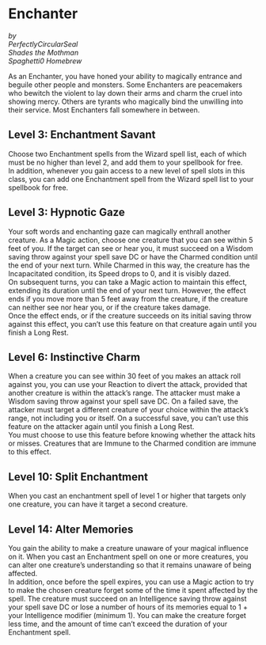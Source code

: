 # Enchanter

*by*  
*PerfectlyCircularSeal*  
*Shades the Mothman*  
*Spaghetti0 Homebrew*  

As an Enchanter, you have honed your ability to magically entrance and beguile other people and monsters. Some Enchanters are peacemakers who bewitch the violent to lay down their arms and charm the cruel into showing mercy. Others are tyrants who magically bind the unwilling into their service. Most Enchanters fall somewhere in between.

## Level 3: Enchantment Savant
Choose two Enchantment spells from the Wizard spell list, each of which must be no higher than level 2, and add them to your spellbook for free.  
In addition, whenever you gain access to a new level of spell slots in this class, you can add one Enchantment spell from the Wizard spell list to your spellbook for free.

## Level 3: Hypnotic Gaze
Your soft words and enchanting gaze can magically enthrall another creature. As a Magic action, choose one creature that you can see within 5 feet of you. If the target can see or hear you, it must succeed on a Wisdom saving throw against your spell save DC or have the Charmed condition until the end of your next turn. While Charmed in this way, the creature has the Incapacitated condition, its Speed drops to 0, and it is visibly dazed.  
On subsequent turns, you can take a Magic action to maintain this effect, extending its duration until the end of your next turn. However, the effect ends if you move more than 5 feet away from the creature, if the creature can neither see nor hear you, or if the creature takes damage.  
Once the effect ends, or if the creature succeeds on its initial saving throw against this effect, you can’t use this feature on that creature again until you finish a Long Rest.

## Level 6: Instinctive Charm
When a creature you can see within 30 feet of you makes an attack roll against you, you can use your Reaction to divert the attack, provided that another creature is within the attack’s range. The attacker must make a Wisdom saving throw against your spell save DC. On a failed save, the attacker must target a different creature of your choice within the attack’s range, not including you or itself. On a successful save, you can’t use this feature on the attacker again until you finish a Long Rest.  
You must choose to use this feature before knowing whether the attack hits or misses. Creatures that are Immune to the Charmed condition are immune to this effect.

## Level 10: Split Enchantment
When you cast an enchantment spell of level 1 or higher that targets only one creature, you can have it target a second creature.

## Level 14: Alter Memories
You gain the ability to make a creature unaware of your magical influence on it. When you cast an Enchantment spell on one or more creatures, you can alter one creature’s understanding so that it remains unaware of being affected.  
In addition, once before the spell expires, you can use a Magic action to try to make the chosen creature forget some of the time it spent affected by the spell. The creature must succeed on an Intelligence saving throw against your spell save DC or lose a number of hours of its memories equal to 1 + your Intelligence modifier (minimum 1). You can make the creature forget less time, and the amount of time can’t exceed the duration of your Enchantment spell.
